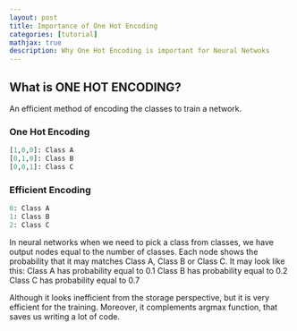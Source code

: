 ```yaml
---
layout: post
title: Importance of One Hot Encoding
categories: [tutorial]
mathjax: true
description: Why One Hot Encoding is important for Neural Netwoks
---
```


## What is ONE HOT ENCODING?

An efficient method of encoding the classes to train a network.

### One Hot Encoding
```python
[1,0,0]: Class A
[0,1,0]: Class B
[0,0,1]: Class C
```

### Efficient Encoding
```python
0: Class A
1: Class B
2: Class C
```
In neural networks when we need to pick a class from classes, we have output nodes equal to the number of classes. 
Each node shows the probability that it may matches Class A, Class B or Class C.
It may look like this:
Class A has probability equal to 0.1
Class B has probability equal to 0.2
Class C has probability equal to 0.7

Although it looks inefficient from the storage perspective, but it is very efficient for the training. 
Moreover, it complements argmax function, that saves us writing a lot of code.
